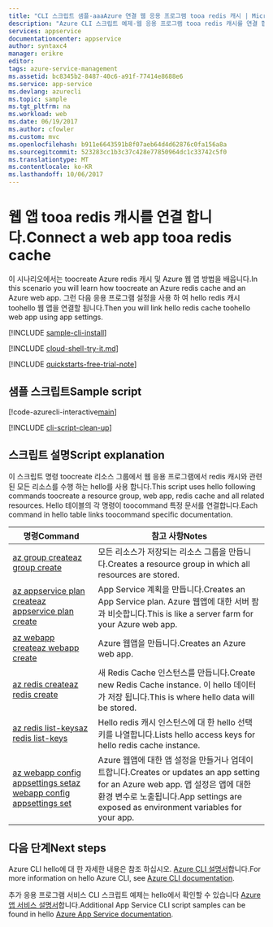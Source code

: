 ```yaml
---
title: "CLI 스크립트 샘플-aaaAzure 연결 웹 응용 프로그램 tooa redis 캐시 | Microsoft Docs"
description: "Azure CLI 스크립트 예제-웹 응용 프로그램 tooa redis 캐시를 연결 합니다."
services: appservice
documentationcenter: appservice
author: syntaxc4
manager: erikre
editor: 
tags: azure-service-management
ms.assetid: bc8345b2-8487-40c6-a91f-77414e8688e6
ms.service: app-service
ms.devlang: azurecli
ms.topic: sample
ms.tgt_pltfrm: na
ms.workload: web
ms.date: 06/19/2017
ms.author: cfowler
ms.custom: mvc
ms.openlocfilehash: b911e6643591b8f07aeb64d4d62876c0fa156a8a
ms.sourcegitcommit: 523283cc1b3c37c428e77850964dc1c33742c5f0
ms.translationtype: MT
ms.contentlocale: ko-KR
ms.lasthandoff: 10/06/2017
---
```

# <a name="connect-a-web-app-tooa-redis-cache"></a><span data-ttu-id="c6970-103">웹 앱 tooa redis 캐시를 연결 합니다.</span><span class="sxs-lookup"><span data-stu-id="c6970-103">Connect a web app tooa redis cache</span></span>

<span data-ttu-id="c6970-104">이 시나리오에서는 toocreate Azure redis 캐시 및 Azure 웹 앱 방법을 배웁니다.</span><span class="sxs-lookup"><span data-stu-id="c6970-104">In this scenario you will learn how toocreate an Azure redis cache and an Azure web app.</span></span> <span data-ttu-id="c6970-105">그런 다음 응용 프로그램 설정을 사용 하 여 hello redis 캐시 toohello 웹 앱을 연결할 됩니다.</span><span class="sxs-lookup"><span data-stu-id="c6970-105">Then you will link hello redis cache toohello web app using app settings.</span></span>

[!INCLUDE [sample-cli-install](../../../includes/sample-cli-install.md)]

[!INCLUDE [cloud-shell-try-it.md](../../../includes/cloud-shell-try-it.md)]

[!INCLUDE [quickstarts-free-trial-note](../../../includes/quickstarts-free-trial-note.md)]

## <a name="sample-script"></a><span data-ttu-id="c6970-106">샘플 스크립트</span><span class="sxs-lookup"><span data-stu-id="c6970-106">Sample script</span></span>

[!code-azurecli-interactive[main](../../../cli_scripts/app-service/connect-to-redis/connect-to-redis.sh "Azure Redis Cache")]

[!INCLUDE [cli-script-clean-up](../../../includes/cli-script-clean-up.md)]

## <a name="script-explanation"></a><span data-ttu-id="c6970-107">스크립트 설명</span><span class="sxs-lookup"><span data-stu-id="c6970-107">Script explanation</span></span>

<span data-ttu-id="c6970-108">이 스크립트 명령 toocreate 리소스 그룹에서 웹 응용 프로그램에서 redis 캐시와 관련 된 모든 리소스를 수행 하는 hello를 사용 합니다.</span><span class="sxs-lookup"><span data-stu-id="c6970-108">This script uses hello following commands toocreate a resource group, web app, redis cache and all related resources.</span></span> <span data-ttu-id="c6970-109">Hello 테이블의 각 명령이 toocommand 특정 문서를 연결합니다.</span><span class="sxs-lookup"><span data-stu-id="c6970-109">Each command in hello table links toocommand specific documentation.</span></span>

| <span data-ttu-id="c6970-110">명령</span><span class="sxs-lookup"><span data-stu-id="c6970-110">Command</span></span> | <span data-ttu-id="c6970-111">참고 사항</span><span class="sxs-lookup"><span data-stu-id="c6970-111">Notes</span></span> |
|---|---|
| [<span data-ttu-id="c6970-112">az group create</span><span class="sxs-lookup"><span data-stu-id="c6970-112">az group create</span></span>](https://docs.microsoft.com/cli/azure/group#create) | <span data-ttu-id="c6970-113">모든 리소스가 저장되는 리소스 그룹을 만듭니다.</span><span class="sxs-lookup"><span data-stu-id="c6970-113">Creates a resource group in which all resources are stored.</span></span> |
| [<span data-ttu-id="c6970-114">az appservice plan create</span><span class="sxs-lookup"><span data-stu-id="c6970-114">az appservice plan create</span></span>](https://docs.microsoft.com/cli/azure/appservice/plan#create) | <span data-ttu-id="c6970-115">App Service 계획을 만듭니다.</span><span class="sxs-lookup"><span data-stu-id="c6970-115">Creates an App Service plan.</span></span> <span data-ttu-id="c6970-116">Azure 웹앱에 대한 서버 팜과 비슷합니다.</span><span class="sxs-lookup"><span data-stu-id="c6970-116">This is like a server farm for your Azure web app.</span></span> |
| [<span data-ttu-id="c6970-117">az webapp create</span><span class="sxs-lookup"><span data-stu-id="c6970-117">az webapp create</span></span>](https://docs.microsoft.com/cli/azure/webapp#create) | <span data-ttu-id="c6970-118">Azure 웹앱을 만듭니다.</span><span class="sxs-lookup"><span data-stu-id="c6970-118">Creates an Azure web app.</span></span> |
| [<span data-ttu-id="c6970-119">az redis create</span><span class="sxs-lookup"><span data-stu-id="c6970-119">az redis create</span></span>](https://docs.microsoft.com/en-us/cli/azure/redis#create) | <span data-ttu-id="c6970-120">새 Redis Cache 인스턴스를 만듭니다.</span><span class="sxs-lookup"><span data-stu-id="c6970-120">Create new Redis Cache instance.</span></span> <span data-ttu-id="c6970-121">이 hello 데이터가 저장 됩니다.</span><span class="sxs-lookup"><span data-stu-id="c6970-121">This is where hello data will be stored.</span></span> |
| [<span data-ttu-id="c6970-122">az redis list-keys</span><span class="sxs-lookup"><span data-stu-id="c6970-122">az redis list-keys</span></span>](https://docs.microsoft.com/en-us/cli/azure/redis#list-keys) | <span data-ttu-id="c6970-123">Hello redis 캐시 인스턴스에 대 한 hello 선택 키를 나열합니다.</span><span class="sxs-lookup"><span data-stu-id="c6970-123">Lists hello access keys for hello redis cache instance.</span></span> |
| [<span data-ttu-id="c6970-124">az webapp config appsettings set</span><span class="sxs-lookup"><span data-stu-id="c6970-124">az webapp config appsettings set</span></span>](https://docs.microsoft.com/cli/azure/webapp/config/appsettings#set) | <span data-ttu-id="c6970-125">Azure 웹앱에 대한 앱 설정을 만들거나 업데이트합니다.</span><span class="sxs-lookup"><span data-stu-id="c6970-125">Creates or updates an app setting for an Azure web app.</span></span> <span data-ttu-id="c6970-126">앱 설정은 앱에 대한 환경 변수로 노출됩니다.</span><span class="sxs-lookup"><span data-stu-id="c6970-126">App settings are exposed as environment variables for your app.</span></span> |

## <a name="next-steps"></a><span data-ttu-id="c6970-127">다음 단계</span><span class="sxs-lookup"><span data-stu-id="c6970-127">Next steps</span></span>

<span data-ttu-id="c6970-128">Azure CLI hello에 대 한 자세한 내용은 참조 하십시오. [Azure CLI 설명서](https://docs.microsoft.com/cli/azure/overview)합니다.</span><span class="sxs-lookup"><span data-stu-id="c6970-128">For more information on hello Azure CLI, see [Azure CLI documentation](https://docs.microsoft.com/cli/azure/overview).</span></span>

<span data-ttu-id="c6970-129">추가 응용 프로그램 서비스 CLI 스크립트 예제는 hello에서 확인할 수 있습니다 [Azure 앱 서비스 설명서](../app-service-cli-samples.md)합니다.</span><span class="sxs-lookup"><span data-stu-id="c6970-129">Additional App Service CLI script samples can be found in hello [Azure App Service documentation](../app-service-cli-samples.md).</span></span>
